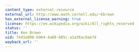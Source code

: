 ```yaml
---
content_type: external-resource
external_url: http://www.math.cornell.edu/~kbrown
has_external_license_warning: true
license: https://en.wikipedia.org/wiki/All_rights_reserved
status: ''
title: Ken Brown
uid: 7e91e008-b964-4a80-885c-a1a36ac0ae7d
wayback_url: ''
---
```


